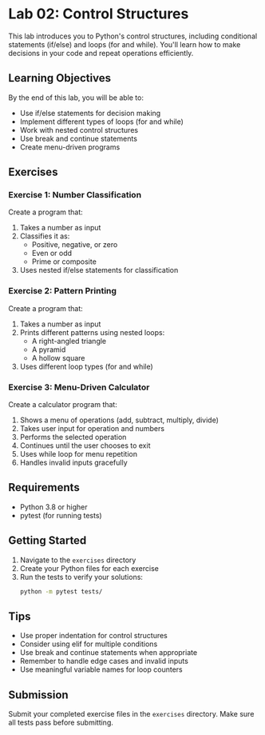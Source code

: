 # Lab 02: Control Structures

This lab introduces you to Python's control structures, including conditional statements (if/else) and loops (for and while). You'll learn how to make decisions in your code and repeat operations efficiently.

## Learning Objectives

By the end of this lab, you will be able to:
- Use if/else statements for decision making
- Implement different types of loops (for and while)
- Work with nested control structures
- Use break and continue statements
- Create menu-driven programs

## Exercises

### Exercise 1: Number Classification
Create a program that:
1. Takes a number as input
2. Classifies it as:
   - Positive, negative, or zero
   - Even or odd
   - Prime or composite
3. Uses nested if/else statements for classification

### Exercise 2: Pattern Printing
Create a program that:
1. Takes a number as input
2. Prints different patterns using nested loops:
   - A right-angled triangle
   - A pyramid
   - A hollow square
3. Uses different loop types (for and while)

### Exercise 3: Menu-Driven Calculator
Create a calculator program that:
1. Shows a menu of operations (add, subtract, multiply, divide)
2. Takes user input for operation and numbers
3. Performs the selected operation
4. Continues until the user chooses to exit
5. Uses while loop for menu repetition
6. Handles invalid inputs gracefully

## Requirements

- Python 3.8 or higher
- pytest (for running tests)

## Getting Started

1. Navigate to the `exercises` directory
2. Create your Python files for each exercise
3. Run the tests to verify your solutions:
   ```bash
   python -m pytest tests/
   ```

## Tips

- Use proper indentation for control structures
- Consider using elif for multiple conditions
- Use break and continue statements when appropriate
- Remember to handle edge cases and invalid inputs
- Use meaningful variable names for loop counters

## Submission

Submit your completed exercise files in the `exercises` directory. Make sure all tests pass before submitting. 